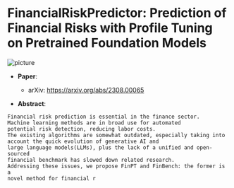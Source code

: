 # FinancialRiskPredictor: Prediction of Financial Risks with Profile Tuning on Pretrained Foundation Models

![picture](https://yuweiyin.com/files/img/2023-07-22-FinPT.png)

* **Paper**:
  * arXiv: https://arxiv.org/abs/2308.00065

* **Abstract**:

```text
Financial risk prediction is essential in the finance sector.
Machine learning methods are in broad use for automated
potential risk detection, reducing labor costs.
The existing algorithms are somewhat outdated, especially taking into account the quick evolution of generative AI and
large language models(LLMs), plus the lack of a unified and open-sourced
financial benchmark has slowed down related research.
Addressing these issues, we propose FinPT and FinBench: the former is a
novel method for financial r